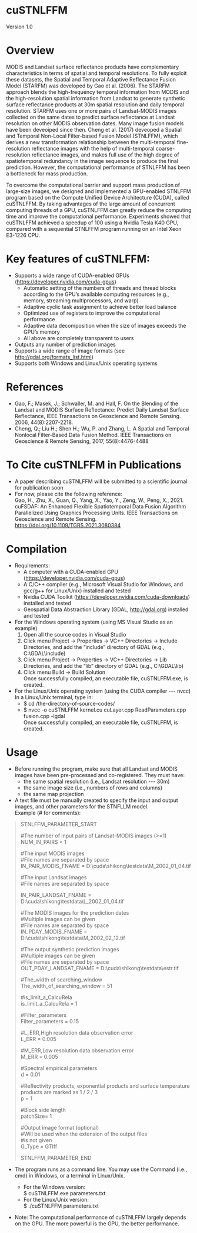 cuSTNLFFM
========
Version 1.0

Overview
========
MODIS and Landsat surface reflectance products have complementary characteristics in terms of spatial and temporal resolutions. To fully exploit these datasets, the Spatial and Temporal Adaptive Reflectance Fusion Model (STARFM) was developed by Gao et al. (2006). The STARFM approach blends the high-frequency temporal information from MODIS and the high-resolution spatial information from Landsat to generate synthetic surface reflectance products at 30m spatial resolution and daily temporal resolution. STARFM uses one or more pairs of Landsat-MODIS images collected on the same dates to predict surface reflectance at Landsat resolution on other MODIS observation dates. Many image fusion models have been deveoiped since then. Cheng et al. (2017) deveoped a Spatial and Temporal Non-Local Filter-based Fusion Model (STNLFFM), which derives a new transformation relationship between the multi-temporal fine-resolution reflectance images with the help of multi-temporal coarse-resolution reflectance images, and makes full use of the high degree of spatiotemporal redundancy in the image sequence to produce the final prediction. However, the computational performance of STNLFFM has been a bottleneck for mass production.

To overcome the computational barrier and support mass production of large-size images, we designed and implemented a GPU-enabled STNLFFM program based on the Compute Unified Device Architecture (CUDA), called cuSTNLFFM. By taking advantages of the large amount of concurrent computing threads of a GPU, cuSTNLFFM can greatly reduce the computing time and improve the computational performance. Experiments showed that cuSTNLFFM achieved a speedup of 100 using a Nvidia Tesla K40 GPU, compared with a sequential STNLFFM program running on an Intel Xeon E3-1226 CPU.

Key features of cuSTNLFFM:
========
+ Supports a wide range of CUDA-enabled GPUs (https://developer.nvidia.com/cuda-gpus)  
  - Automatic setting of the numbers of threads and thread blocks according to the GPU’s available computing resources (e.g., memory, streaming multiprocessors, and warp)  
  - Adaptive cyclic task assignment to achieve better load balance
  - Optimized use of registers to improve the computational performance
  - Adaptive data decomposition when the size of images exceeds the GPU’s memory  
  -	All above are completely transparent to users
+ Outputs any number of prediction images
+ Supports a wide range of image formats (see http://gdal.org/formats_list.html)
+ Supports both Windows and Linux/Unix operating systems

References
========
+ Gao, F.; Masek, J.; Schwaller, M. and Hall, F. On the Blending of the Landsat and MODIS Surface Reflectance: Predict Daily Landsat Surface Reflectance, IEEE Transactions on Geoscience and Remote Sensing. 2006, 44(8):2207-2218.   
+ Cheng, Q.; Liu H.; Shen H.; Wu, P. and Zhang, L. A Spatial and Temporal Nonlocal Filter-Based Data Fusion Method. IEEE Transactions on Geoscience & Remote Sensing, 2017, 55(8):4476-4488

To Cite cuSTNLFFM in Publications
========
+ A paper describing cuSTNLFFM will be submitted to a scientific journal for publication soon
+	For now, please cite the following reference:  
Gao, H., Zhu, X., Guan, Q., Yang, X., Yao, Y., Zeng, W., Peng, X., 2021. cuFSDAF: An Enhanced Flexible Spatiotemporal Data Fusion Algorithm Parallelized Using Graphics Processing Units. IEEE Transactions on Geoscience and Remote Sensing. https://doi.org/10.1109/TGRS.2021.3080384  

Compilation
========
+ Requirements:
  -	A computer with a CUDA-enabled GPU (https://developer.nvidia.com/cuda-gpus)
  -	A C/C++ compiler (e.g., Microsoft Visual Studio for Windows, and gcc/g++ for Linux/Unix) installed and tested
  -	Nvidia CUDA Toolkit (https://developer.nvidia.com/cuda-downloads) installed and tested
  -	Geospatial Data Abstraction Library (GDAL, http://gdal.org) installed and tested
+ For the Windows operating system (using MS Visual Studio as an example)
  1. Open all the source codes in Visual Studio
  2. Click menu Project -> Properties -> VC++ Directories -> Include Directories, and add the “include” directory of GDAL (e.g., C:\GDAL\include\)
  3. Click menu Project -> Properties -> VC++ Directories -> Lib Directories, and add the “lib” directory of GDAL (e.g., C:\GDAL\lib\)
  4. Click menu Build -> Build Solution  
  Once successfully compiled, an executable file, cuSTNLFFM.exe, is created.
+ For the Linux/Unix operating system (using the CUDA compiler --- nvcc)  
In a Linux/Unix terminal, type in: 
  - $ cd /the-directory-of-source-codes/
  - $ nvcc -o cuSTNLFFM kernel.cu cuLayer.cpp ReadParameters.cpp fusion.cpp -lgdal  
  Once successfully compiled, an executable file, cuSTNLFFM, is created.
  
Usage 
========
+ Before running the program, make sure that all Landsat and MODIS images have been pre-processed and co-registered. They must have:
  - the same spatial resolution (i.e., Landsat resolution --- 30m)
  - the same image size (i.e., numbers of rows and columns)
  - the same map projection
+ A text file must be manually created to specify the input and output images, and other parameters for the STNFLLM model.  
Example (# for comments):

>STNLFFM_PARAMETER_START
>
>#The number of input pairs of Landsat-MODIS images (>=1)    
>NUM_IN_PAIRS = 1
>
>#The input MODIS images     
>#File names are separated by space         
>  IN_PAIR_MODIS_FNAME = D:\cuda\shikong\testdata\M_2002_01_04.tif
>
>#The input Landsat images   
>#File names are separated by space    
>
> IN_PAIR_LANDSAT_FNAME = D:\cuda\shikong\testdata\L_2002_01_04.tif
>
>#The MODIS images for the prediction dates    
>#Multiple images can be given      
>#File names are separated by space     
>  IN_PDAY_MODIS_FNAME = D:\cuda\shikong\testdata\M_2002_02_12.tif
>
> #The output synthetic prediction images  
> #Multiple images can be given   
> #File names are separated by space   
>  OUT_PDAY_LANDSAT_FNAME = D:\cuda\shikong\testdata\estr.tif
>
> #The_width of searching_window    
>  The_width_of_searching_window = 51
>
> #is_limit_a_CalcuRela   
>  is_limit_a_CalcuRela = 1
>
> #Filter_parameters     
>  Filter_parameters = 0.15
>
> #L_ERR,High resolution data observation error      
>  L_ERR = 0.005
>
> #M_ERR,Low resolution data observation error      
>  M_ERR = 0.005
>
> #Spectral empirical parameters     
>  d = 0.01
>
> #Reflectivity products, exponential products and surface temperature products are marked as 1 / 2 / 3     
>  p = 1
>
> #Block side length       
>  patchSize= 1
>
> #Output image format (optional)     
> #Will be used when the extension of the output files     
> #is not given      
>  G_Type = GTIff
>
>STNLFFM_PARAMETER_END

+ The program runs as a command line. You may use the Command (i.e., cmd) in Windows, or a terminal in Linux/Unix. 
   - For the Windows version:    
   $ cuSTNLFFM.exe parameters.txt 
   - For the Linux/Unix version:   
   $ ./cuSTNLFFM parameters.txt 

+ Note: The computational performance of cuSTNLFFM largely depends on the GPU. The more powerful is the GPU, the better performance. 

